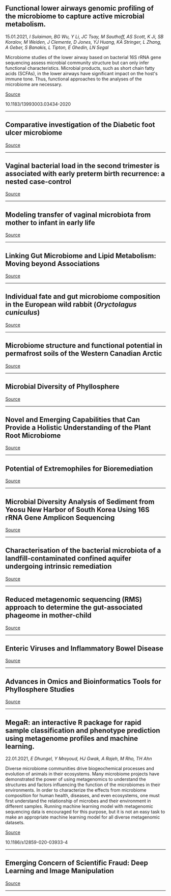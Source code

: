 ## Functional lower airways genomic profiling of the microbiome to capture active microbial metabolism.
 15.01.2021, _I Sulaiman, BG Wu, Y Li, JC Tsay, M Sauthoff, AS Scott, K Ji, SB Koralov, M Weiden, J Clemente, D Jones, YJ Huang, KA Stringer, L Zhang, A Geber, S Banakis, L Tipton, E Ghedin, LN Segal_


Microbiome studies of the lower airway based on bacterial 16S rRNA gene sequencing assess microbial community structure but can only infer functional characteristics. Microbial products, such as short chain fatty acids (SCFAs), in the lower airways have significant impact on the host's immune tone. Thus, functional approaches to the analyses of the microbiome are necessary.

[Source](https://doi.org/10.1183/13993003.03434-2020)

10.1183/13993003.03434-2020

---

## Comparative investigation of the Diabetic foot ulcer microbiome

[Source](https://doi.org/10.1101/2021.01.21.427721)

---

## Vaginal bacterial load in the second trimester is associated with early preterm birth recurrence: a nested case-control

[Source](https://doi.org/10.1101/2021.01.14.21249680)

---

## Modeling transfer of vaginal microbiota from mother to infant in early life

[Source](https://doi.org/10.7554/eLife.57051)

---

## Linking Gut Microbiome and Lipid Metabolism: Moving beyond Associations

[Source](https://doi.org/10.3390/metabo11010055)

---

## Individual fate and gut microbiome composition in the European wild rabbit (<em>Oryctolagus cuniculus</em>)

[Source](https://dx.doi.org/10.1038%2Fs41598-020-80782-4)

---

## Microbiome structure and functional potential in permafrost soils of the Western Canadian Arctic

[Source](https://doi.org/10.1093/femsec/fiab008)

---

## Microbial Diversity of Phyllosphere

[Source](https://doi.org/10.1002/9781119644798.ch5)

---

##  Novel and Emerging Capabilities that Can Provide a Holistic Understanding of the Plant Root Microbiome

[Source](https://doi.org/10.1094/PBIOMES-05-20-0042-RVW)

---

## Potential of Extremophiles for Bioremediation

[Source](https://doi.org/10.1007/978-981-15-7447-4_12)

---

## Microbial Diversity Analysis of Sediment from Yeosu New Harbor of South Korea Using 16S rRNA Gene Amplicon Sequencing

[Source](https://doi.org/10.1128/MRA.01229-20)

---

##  Characterisation of the bacterial microbiota of a landfill-contaminated confined aquifer undergoing intrinsic remediation

[Source](https://doi.org/10.1101/2020.05.28.120956)

---

## Reduced metagenomic sequencing (RMS) approach to determine the gut-associated phageome in mother-child

[Source](https://doi.org/10.1016/j.humic.2021.100078)

---

## Enteric Viruses and Inflammatory Bowel Disease

[Source](https://doi.org/10.3390/v13010104)

---

## Advances in Omics and Bioinformatics Tools for Phyllosphere Studies

[Source](https://doi.org/10.1002/9781119644798.ch13)

---

## MegaR: an interactive R package for rapid sample classification and phenotype prediction using metagenome profiles and machine learning.
 22.01.2021, _E Dhungel, Y Mreyoud, HJ Gwak, A Rajeh, M Rho, TH Ahn_


Diverse microbiome communities drive biogeochemical processes and evolution of animals in their ecosystems. Many microbiome projects have demonstrated the power of using metagenomics to understand the structures and factors influencing the function of the microbiomes in their environments. In order to characterize the effects from microbiome composition for human health, diseases, and even ecosystems, one must first understand the relationship of microbes and their environment in different samples. Running machine learning model with metagenomic sequencing data is encouraged for this purpose, but it is not an easy task to make an appropriate machine learning model for all diverse metagenomic datasets.

[Source](https://doi.org/10.1186/s12859-020-03933-4)

10.1186/s12859-020-03933-4

---

## Emerging Concern of Scientific Fraud: Deep Learning and Image Manipulation

[Source](https://doi.org/10.1101/2020.11.24.395319)

---

